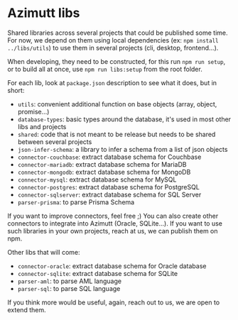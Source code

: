 # Azimutt libs

Shared libraries across several projects that could be published some time.
For now, we depend on them using local dependencies (ex: `npm install ../libs/utils`) to use them in several projects (cli, desktop, frontend...).

When developing, they need to be constructed, for this run `npm run setup`, or to build all at once, use `npm run libs:setup` from the root folder.

For each lib, look at `package.json` description to see what it does, but in short:

- `utils`: convenient additional function on base objects (array, object, promise...)
- `database-types`: basic types around the database, it's used in most other libs and projects
- `shared`: code that is not meant to be release but needs to be shared between several projects
- `json-infer-schema`: a library to infer a schema from a list of json objects
- `connector-couchbase`: extract database schema for Couchbase
- `connector-mariadb`: extract database schema for MariaDB
- `connector-mongodb`: extract database schema for MongoDB
- `connector-mysql`: extract database schema for MySQL
- `connector-postgres`: extract database schema for PostgreSQL
- `connector-sqlserver`: extract database schema for SQL Server
- `parser-prisma`: to parse Prisma Schema

If you want to improve connectors, feel free ;)
You can also create other connectors to integrate into Azimutt (Oracle, SQLite...).
If you want to use such libraries in your own projects, reach at us, we can publish them on npm.

Other libs that will come:

- `connector-oracle`: extract database schema for Oracle database
- `connector-sqlite`: extract database schema for SQLite
- `parser-aml`: to parse AML language
- `parser-sql`: to parse SQL language

If you think more would be useful, again, reach out to us, we are open to extend them.
